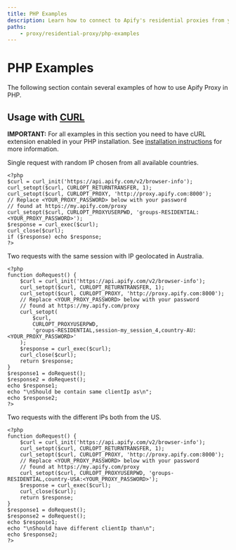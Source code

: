 ```yaml
---
title: PHP Examples
description: Learn how to connect to Apify's residential proxies from your application using PHP code examples. Configure proxy locations and IP address use.
paths:
    - proxy/residential-proxy/php-examples
---
```


# [](#php-examples)PHP Examples

The following section contain several examples of how to use Apify Proxy in PHP.

## [](#usage-with-curl) Usage with [CURL](http://php.net/manual/en/book.curl.php)

**IMPORTANT:** For all examples in this section you need to have cURL extension enabled in your PHP installation. See [installation instructions](http://php.net/manual/en/curl.installation.php) for more information.

Single request with random IP chosen from all available countries.

    <?php
    $curl = curl_init('https://api.apify.com/v2/browser-info');
    curl_setopt($curl, CURLOPT_RETURNTRANSFER, 1);
    curl_setopt($curl, CURLOPT_PROXY, 'http://proxy.apify.com:8000');
    // Replace <YOUR_PROXY_PASSWORD> below with your password
    // found at https://my.apify.com/proxy
    curl_setopt($curl, CURLOPT_PROXYUSERPWD, 'groups-RESIDENTIAL:<YOUR_PROXY_PASSWORD>');
    $response = curl_exec($curl);
    curl_close($curl);
    if ($response) echo $response;
    ?>

Two requests with the same session with IP geolocated in Australia.

    <?php
    function doRequest() {
        $curl = curl_init('https://api.apify.com/v2/browser-info');
        curl_setopt($curl, CURLOPT_RETURNTRANSFER, 1);
        curl_setopt($curl, CURLOPT_PROXY, 'http://proxy.apify.com:8000');
        // Replace <YOUR_PROXY_PASSWORD> below with your password
        // found at https://my.apify.com/proxy
        curl_setopt(
            $curl,
            CURLOPT_PROXYUSERPWD,
            'groups-RESIDENTIAL,session-my_session_4,country-AU:<YOUR_PROXY_PASSWORD>'
        );
        $response = curl_exec($curl);
        curl_close($curl);
        return $response;
    }
    $response1 = doRequest();
    $response2 = doRequest();
    echo $response1;
    echo "\nShould be contain same clientIp as\n";
    echo $response2;
    ?>

Two requests with the different IPs both from the US.

    <?php
    function doRequest() {
        $curl = curl_init('https://api.apify.com/v2/browser-info');
        curl_setopt($curl, CURLOPT_RETURNTRANSFER, 1);
        curl_setopt($curl, CURLOPT_PROXY, 'http://proxy.apify.com:8000');
        // Replace <YOUR_PROXY_PASSWORD> below with your password
        // found at https://my.apify.com/proxy
        curl_setopt($curl, CURLOPT_PROXYUSERPWD, 'groups-RESIDENTIAL,country-USA:<YOUR_PROXY_PASSWORD>');
        $response = curl_exec($curl);
        curl_close($curl);
        return $response;
    }
    $response1 = doRequest();
    $response2 = doRequest();
    echo $response1;
    echo "\nShould have different clientIp than\n";
    echo $response2;
    ?>

